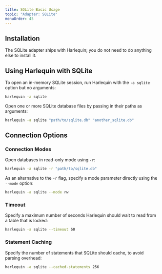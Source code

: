```yaml
---
title: SQLite Basic Usage
topic: "Adapter: SQLite"
menuOrder: 45
---
```


## Installation

The SQLite adapter ships with Harlequin; you do not need to do anything else to install it.

## Using Harlequin with SQLite

To open an in-memory SQLite session, run Harlequin with the `-a sqlite` option but no arguments:

```bash
harlequin -a sqlite
```

Open one or more SQLite database files by passing in their paths as arguments:

```bash
harlequin -a sqlite "path/to/sqlite.db" "another_sqlite.db"
```

## Connection Options

### Connection Modes

Open databases in read-only mode using `-r`:

```bash
harlequin -a sqlite -r "path/to/sqlite.db"
```

As an alternative to the `-r` flag, specify a mode parameter directly using the `--mode` option:

```bash
harlequin -a sqlite --mode rw
```

### Timeout

Specify a maximum number of seconds Harlequin should wait to read from a table that is locked:

```bash
harlequin -a sqlite --timeout 60
```

### Statement Caching

Specify the number of statements that SQLite should cache, to avoid parsing overhead:

```bash
harlequin -a sqlite --cached-statements 256
```
